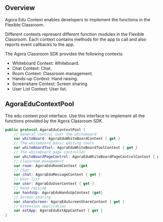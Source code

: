 ## Overview

Agora Edu Context enables developers to implement the functions in the Flexible Classroom.

Different contexts represent different function modules in the Flexible Classroom. Each context contains methods for the app to call and also reports event callbacks to the app.

The Agora Classroom SDK provides the following contexts:

- Whiteboard Context: Whiteboard.
- Chat Context: Chat.
- Room Context: Classroom management.
- Hands-up Context: Hand raising.
- Screenshare Context: Screen sharing.
- User List Context: User list.

## AgoraEduContextPool

The edu context pool interface. Use this interface to implement all the functions provided by the Agora Classroom SDK.

```swift
public protocol AgoraEduContextPool {
    // General control over the whiteboard
    var whiteBoard: AgoraEduWhiteBoardContext { get }
    // The whiteboard basic editing tools
    var whiteBoardTool: AgoraEduWhiteBoardToolContext { get }
    // The whiteboard page controller
    var whiteBoardPageControl: AgoraEduWhiteBoardPageControlContext { get }
    // Classroom management
    var room: AgoraEduRoomContext {get
    // Chat
    var chat: AgoraEduMessageContext { get }
    // User list
    var user: AgoraEduUserContext { get }
    // Hand raising
    var handsUp: AgoraEduHandsUpContext {get}
    // Screen sharing
    var shareScreen: AgoraEduScreenShareContext { get }
    // Extension application
    var extApp: AgoraEduExtAppContext { get }
}
```

